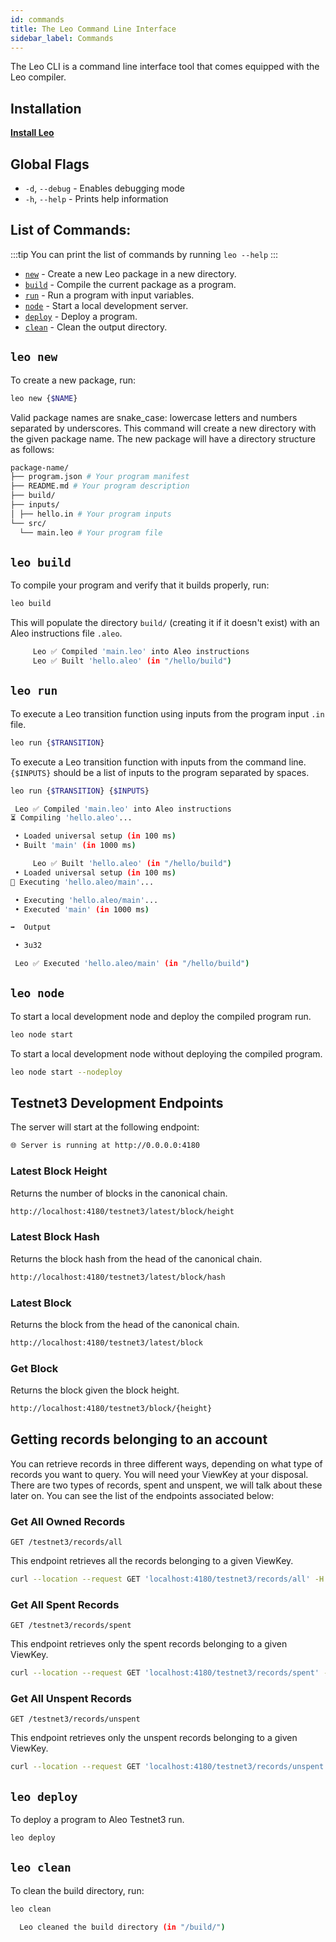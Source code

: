 ```yaml
---
id: commands
title: The Leo Command Line Interface
sidebar_label: Commands
---
```


The Leo CLI is a command line interface tool that comes equipped with the Leo compiler.

## Installation

[**Install Leo**](01_installation.md)

## Global Flags

* `-d`, `--debug` - Enables debugging mode
* `-h`, `--help` - Prints help information

## List of Commands:

:::tip
You can print the list of commands by running `leo --help`
:::

* [`new`](#leo-new) - Create a new Leo package in a new directory.
* [`build`](#leo-build) - Compile the current package as a program.
* [`run`](#leo-run) - Run a program with input variables.
* [`node`](#leo-node) - Start a local development server.
* [`deploy`](#leo-deploy) - Deploy a program.
* [`clean`](#leo-clean) - Clean the output directory.


## `leo new`

To create a new package, run:
```bash
leo new {$NAME}
```

Valid package names are snake_case: lowercase letters and numbers separated by underscores.
This command will create a new directory with the given package name.
The new package will have a directory structure as follows:

```bash
package-name/
├── program.json # Your program manifest
├── README.md # Your program description
├── build/
├── inputs/
│ ├── hello.in # Your program inputs
└── src/
  └── main.leo # Your program file
```

## `leo build`

To compile your program and verify that it builds properly, run:
```bash
leo build
```

[//]: # (The results of compiling `main.leo` or `lib.leo` and it's imported dependencies will be printed:)

[//]: # (```bash title="console output:")

[//]: # ( Compiling Starting...)

[//]: # ( Compiling Compiling main program... &#40;"${NAME}/src/main.leo"&#41;)

[//]: # ( Compiling Complete)

[//]: # (      Done Finished in 10 milliseconds)

[//]: # (```)
This will populate the directory `build/` (creating it if it doesn't exist) with an Aleo instructions file `.aleo`.
```bash title="console output:"
     Leo ✅ Compiled 'main.leo' into Aleo instructions
     Leo ✅ Built 'hello.aleo' (in "/hello/build")
```

## `leo run`

To execute a Leo transition function using inputs from the program input `.in` file.
```bash
leo run {$TRANSITION}
```

To execute a Leo transition function with inputs from the command line.
`{$INPUTS}` should be a list of inputs to the program separated by spaces.
```bash
leo run {$TRANSITION} {$INPUTS}
```


```bash title="console output:"
 Leo ✅ Compiled 'main.leo' into Aleo instructions
⏳ Compiling 'hello.aleo'...

 • Loaded universal setup (in 100 ms)
 • Built 'main' (in 1000 ms)

     Leo ✅ Built 'hello.aleo' (in "/hello/build")
 • Loaded universal setup (in 100 ms)
🚀 Executing 'hello.aleo/main'...

 • Executing 'hello.aleo/main'...
 • Executed 'main' (in 1000 ms)

➡️  Output

 • 3u32

 Leo ✅ Executed 'hello.aleo/main' (in "/hello/build")
```

## `leo node`

To start a local development node and deploy the compiled program run.
```bash
leo node start
```

To start a local development node without deploying the compiled program.
```bash
leo node start --nodeploy
```

## Testnet3 Development Endpoints

The server will start at the following endpoint:
```bash
🌐 Server is running at http://0.0.0.0:4180
```

### Latest Block Height
Returns the number of blocks in the canonical chain.

```bash
http://localhost:4180/testnet3/latest/block/height
```

### Latest Block Hash
Returns the block hash from the head of the canonical chain.

```bash
http://localhost:4180/testnet3/latest/block/hash
```

### Latest Block
Returns the block from the head of the canonical chain.

```bash
http://localhost:4180/testnet3/latest/block
```

### Get Block
Returns the block given the block height.

```bash
http://localhost:4180/testnet3/block/{height}
```

## Getting records belonging to an account
You can retrieve records in three different ways, depending on what type of records you want to query. You will need your ViewKey at your disposal. There are two types of records, spent and unspent, we will talk about these later on. You can see the list of the endpoints associated below:

### Get All Owned Records
`GET /testnet3/records/all`

This endpoint retrieves all the records belonging to a given ViewKey.

```bash
curl --location --request GET 'localhost:4180/testnet3/records/all' -H 'Content-Type: application/json' -d '"AViewKey1iAf6a7fv6ELA4ECwAth1hDNUJJNNoWNThmREjpybqder"'
```

### Get All Spent Records
`GET /testnet3/records/spent`

This endpoint retrieves only the spent records belonging to a given ViewKey.

```bash
curl --location --request GET 'localhost:4180/testnet3/records/spent' -H 'Content-Type: application/json' -d '"AViewKey1iAf6a7fv6ELA4ECwAth1hDNUJJNNoWNThmREjpybqder"'
```

### Get All Unspent Records
`GET /testnet3/records/unspent`

This endpoint retrieves only the unspent records belonging to a given ViewKey.

```bash
curl --location --request GET 'localhost:4180/testnet3/records/unspent' -H 'Content-Type: application/json' -d '"AViewKey1iAf6a7fv6ELA4ECwAth1hDNUJJNNoWNThmREjpybqder"'
```

## `leo deploy`

To deploy a program to Aleo Testnet3 run.
```bash
leo deploy
```

## `leo clean`

To clean the build directory, run:
```bash
leo clean
```
```bash title="console output:"
  Leo cleaned the build directory (in "/build/")
```

[//]: # (### `leo update`)

[//]: # ()
[//]: # (To download and install the latest Leo version run:)

[//]: # (```bash)

[//]: # (leo update)

[//]: # (```)

[//]: # (```bash title="console output:")

[//]: # (Checking target-arch... x86_64-apple-darwin)

[//]: # (Checking current version... v1.5.3)

[//]: # (Checking latest released version... v1.5.3)

[//]: # (  Updating Leo is already on the latest version 1.5.3)

[//]: # (```)
